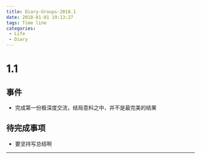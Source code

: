```yaml
---
title: Diary-Groups-2018.1
date: 2018-01-01 19:13:27
tags: Time line
categories: 
 - Life
 - Diary
---
```


# 1.1
## 事件
* 完成第一份极深度交流，结局意料之中，并不是最完美的结果
## 待完成事项
* 要坚持写总结啊
------